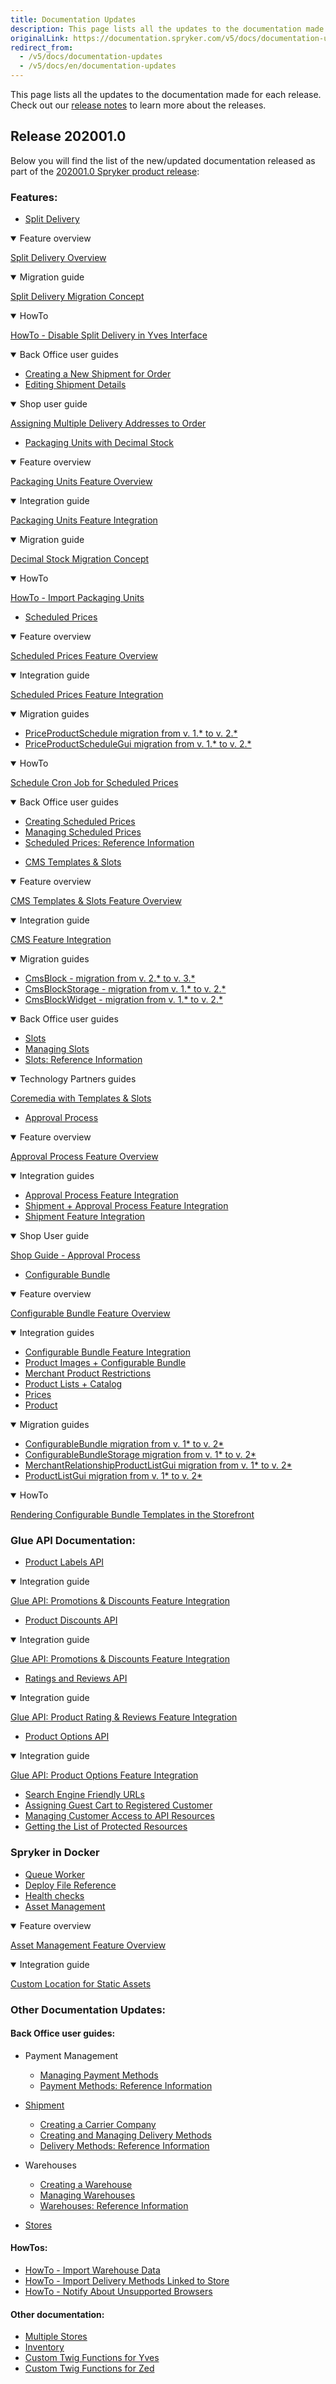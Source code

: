 ```yaml
---
title: Documentation Updates
description: This page lists all the updates to the documentation made for each release.
originalLink: https://documentation.spryker.com/v5/docs/documentation-updates
redirect_from:
  - /v5/docs/documentation-updates
  - /v5/docs/en/documentation-updates
---
```


This page lists all the updates to the documentation made for each release.
Check out our [release notes](https://documentation.spryker.com/docs/en/release-notes) to learn more about the releases.

## Release 202001.0
Below you will find the list of the new/updated documentation released as part of the [202001.0 Spryker product release](https://documentation.spryker.com/docs/en/release-notes-2020010):

### Features:

* [Split Delivery](https://documentation.spryker.com/docs/en/split-delivery)

<details open>
<summary>Feature overview</summary>
    
[Split Delivery Overview](https://documentation.spryker.com/docs/en/split-delivery-overview)
    
</details>

<details open>
<summary>Migration guide</summary>
    
[Split Delivery Migration Concept](https://documentation.spryker.com/docs/en/split-delivery-concept) 
    
    
</details>
<details open>
<summary>HowTo</summary>
    

[HowTo - Disable Split Delivery in Yves Interface](https://documentation.spryker.com/docs/en/ht-disable-split-delivery-in-yves-interface) 

      
</details>

<details open>
<summary>Back Office user guides</summary>
    

* [Creating a New Shipment for Order](https://documentation.spryker.com/docs/en/managing-order-shipments#creating-a-new-shipment-for-order) 
* [Editing Shipment Details](https://documentation.spryker.com/docs/en/managing-order-shipments#editing-shipment-details) 
      
</details>
<details open>
<summary>Shop user guide</summary>
  

[Assigning Multiple Delivery Addresses to Order](https://documentation.spryker.com/docs/en/managing-order-shipments#creating-a-new-shipment-for-order) 

    
</details>

* [Packaging Units with Decimal Stock](https://documentation.spryker.com/docs/en/packaging-units-202001) 

<details open>
<summary>Feature overview</summary>
    
[Packaging Units Feature Overview](https://documentation.spryker.com/docs/en/packaging-units-overview) 
    
</details>

<details open>
<summary>Integration guide</summary>
    
[Packaging Units Feature Integration](https://documentation.spryker.com/docs/en/product-packaging-unit-feature-integration) 
    
</details>

<details open>
<summary>Migration  guide</summary>
    
[Decimal Stock Migration Concept](https://documentation.spryker.com/docs/en/decimal-stock-concept) 
    
 </details>
 
 <details open>
<summary>HowTo</summary>
    
[HowTo - Import Packaging Units](https://documentation.spryker.com/docs/en/howto-import-packaging-units) 
    
 </details>


* [Scheduled Prices](https://documentation.spryker.com/docs/en/scheduled-prices-201907) 
<details open>
<summary>Feature overview</summary>
    
[Scheduled Prices Feature Overview](https://documentation.spryker.com/docs/en/scheduled-prices-feature-overview-201907) 
    
</details>
<details open>
<summary>Integration guide</summary>
    
[Scheduled Prices Feature Integration](https://documentation.spryker.com/docs/en/scheduled-prices-feature-integration-202001) 
    
</details>
<details open>
<summary>Migration guides</summary>
    
* [PriceProductSchedule migration from v. 1.* to v. 2.*](https://documentation.spryker.com/docs/en/mg-price-product-schedule)
* [PriceProductScheduleGui migration from v. 1.* to v. 2.*](https://documentation.spryker.com/docs/en/mg-price-product-schedule-gui)
    
</details>
<details open>
<summary>HowTo</summary>
    
[Schedule Cron Job for Scheduled Prices](https://documentation.spryker.com/docs/en/ht-schedule-cron-job-for-scheduled-prices-201907)
    
</details>

<details open>
<summary>Back Office user guides</summary>
    
* [Creating Scheduled Prices](https://documentation.spryker.com/docs/en/creating-scheduled-prices-201907)
* [Managing Scheduled Prices](https://documentation.spryker.com/docs/en/managing-scheduled-prices)
* [Scheduled Prices: Reference Information](https://documentation.spryker.com/docs/en/scheduled-prices-reference-information)   
    
</details>

* [CMS Templates & Slots](https://documentation.spryker.com/docs/en/templates-slots)

<details open>
<summary>Feature overview</summary>
    
[CMS Templates & Slots Feature Overview](https://documentation.spryker.com/docs/en/templates-slots-feature-overview )
    
</details>

<details open>
<summary>Integration guide</summary>
    
[CMS Feature Integration](https://documentation.spryker.com/docs/en/cms-feature-integration-guide )
    
</details>

<details open>
<summary>Migration guides</summary>
    

* [CmsBlock - migration from v. 2.* to v. 3.*](https://documentation.spryker.com/docs/en/mg-cms-block#upgrading-from-version-2---to-version-3--)
* [CmsBlockStorage - migration from v. 1.* to v. 2.*](https://documentation.spryker.com/docs/en/migration-guide-cmsblockstorage )
* [CmsBlockWidget - migration from v. 1.* to v. 2.*](https://documentation.spryker.com/docs/en/migration-guide-cmsblockwidget )

   
</details>

<details open>
<summary>Back Office user guides</summary>
    
* [Slots](https://documentation.spryker.com/docs/en/slots) 
* [Managing Slots](https://documentation.spryker.com/docs/en/managing-slots)
* [Slots: Reference Information](https://documentation.spryker.com/docs/en/slots-reference-information)
         
</details>

<details open>
<summary>Technology Partners guides</summary>
    
[Coremedia with Templates & Slots](https://documentation.spryker.com/docs/en/coremedia-with-templates-slots)

         
</details>

* [Approval Process](https://documentation.spryker.com/docs/en/approval-process-202001 )

<details open>
<summary>Feature overview</summary>
    
[Approval Process Feature Overview](https://documentation.spryker.com/docs/en/approval-process) 
    
</details>

<details open>
<summary>Integration guides</summary>
    
* [Approval Process Feature Integration](https://documentation.spryker.com/docs/en/approval-process-feature-integration)
* [Shipment + Approval Process Feature Integration](https://documentation.spryker.com/docs/en/shipment-approval-process-feature-integration)
* [Shipment Feature Integration](https://documentation.spryker.com/docs/en/shipment-feature-integration)

</details>

<details open>
<summary>Shop User guide</summary>
    
[Shop Guide - Approval Process](https://documentation.spryker.com/docs/en/approval-process-shop-guide)

    
</details>

* [Configurable Bundle](https://documentation.spryker.com/docs/en/configurable-bundle)

<details open>
<summary>Feature overview</summary>
    
[Configurable Bundle Feature Overview](https://documentation.spryker.com/docs/en/configurable-bundle-feature-overview)
    
</details>

<details open>
<summary>Integration guides</summary>
    
* [Configurable Bundle Feature Integration](https://documentation.spryker.com/docs/en/configurable-bundle-feature-integration)
* [Product Images + Configurable Bundle](https://documentation.spryker.com/docs/en/product-images-configurable-bundle-feature-integration)
* [Merchant Product Restrictions](https://documentation.spryker.com/docs/en/merchant-product-restrictions-feature-integration) 
* [Product Lists + Catalog](https://documentation.spryker.com/docs/en/product-lists-catalog-feature-integration)
* [Prices](https://documentation.spryker.com/docs/en/prices-feature-integration-201907)
* [Product](https://documentation.spryker.com/docs/en/product-feature-integration-201903)
    
    
</details>

<details open>
<summary>Migration guides</summary>
    
* [ConfigurableBundle migration from v. 1* to v. 2*](https://documentation.spryker.com/docs/en/migration-guide-configurablebundle)
* [ConfigurableBundleStorage migration from v. 1* to v. 2*](https://documentation.spryker.com/docs/en/migration-guide-configurablebundlestorage)
* [MerchantRelationshipProductListGui migration from v. 1* to v. 2*](https://documentation.spryker.com/docs/en/migration-guide-merchantrelationshipproductlistgui)
* [ProductListGui migration from v. 1* to v. 2*](https://documentation.spryker.com/docs/en/migration-guide-product-list-gui)
    
</details>
<details open>
<summary>HowTo</summary>
    
[Rendering Configurable Bundle Templates in the Storefront](https://documentation.spryker.com/docs/en/howto-rendering-configurable-bundles-in-the-storefront)
    
</details>

### Glue API Documentation:

* [Product Labels API](https://documentation.spryker.com/docs/en/accessing-product-labels)

<details open>
<summary>Integration guide</summary>
    
[Glue API: Promotions & Discounts Feature Integration](https://documentation.spryker.com/docs/en/glue-promotions-discounts-feature-integration)
    
</details>

* [Product Discounts API](https://documentation.spryker.com/docs/en/discounts-and-promotions)

<details open>
<summary>Integration guide</summary>
    
[Glue API: Promotions & Discounts Feature Integration](https://documentation.spryker.com/docs/en/glue-promotions-discounts-feature-integration)
    
</details>


   
</details>

* [Ratings and Reviews API](https://documentation.spryker.com/docs/en/retrieving-ratings-and-reviews)

<details open>
<summary>Integration guide</summary>
    
[Glue API: Product Rating & Reviews Feature Integration](https://documentation.spryker.com/docs/en/glue-api-product-rating-reviews-feature-integration)
    
</details>


* [Product Options API](https://documentation.spryker.com/docs/en/retrieving-and-applying-product-options)

<details open>
<summary>Integration guide</summary>
    
[Glue API: Product Options Feature Integration](https://documentation.spryker.com/docs/en/glue-product-options-feature-integration)

</details>

* [Search Engine Friendly URLs](https://documentation.spryker.com/docs/en/using-search-engine-friendly-urls)
* [Assigning Guest Cart to Registered Customer](https://documentation.spryker.com/docs/en/managing-guest-carts#assigning-guest-cart-to-registered-customer)
* [Managing Customer Access to API Resources](https://documentation.spryker.com/docs/en/managing-customer-access-to-api-resources)
* [Getting the List of Protected Resources](https://documentation.spryker.com/docs/en/getting-the-list-of-protected-resources)


### Spryker in Docker
* [Queue Worker](https://documentation.spryker.com/docs/en/t-handling-data-publish-and-sync-scos#7--queue)
* [Deploy File Reference](https://documentation.spryker.com/docs/en/deploy-file-reference-version-1-201907#deploy-file-reference---1-0)
* [Health checks](https://documentation.spryker.com/docs/en/health-checks)
* [Asset Management](https://documentation.spryker.com/docs/en/asset-management)
<details open>
<summary>Feature overview</summary>
    
[Asset Management Feature Overview](https://documentation.spryker.com/docs/en/asset-management-feature-overview)

</details>

<details open>
<summary>Integration guide</summary>
    
[Custom Location for Static Assets](https://documentation.spryker.com/docs/en/custom-location-for-static-assets)

</details>


### Other Documentation Updates:

#### Back Office user guides:

* Payment Management
    * [Managing Payment Methods](https://documentation.spryker.com/docs/en/managing-payment-methods)
    * [Payment Methods: Reference Information](https://documentation.spryker.com/docs/en/payment-methods-reference-information)
* [Shipment](https://documentation.spryker.com/docs/en/shipment-management)

    * [Creating a Carrier Company](https://documentation.spryker.com/docs/en/creating-a-carrier-company)
    * [Creating and Managing Delivery Methods](https://documentation.spryker.com/docs/en/creating-and-managing-shipment-methods)
    * [Delivery Methods: Reference Information](https://documentation.spryker.com/docs/en/delivery-methods-reference-information )
 * Warehouses
    * [Creating a Warehouse](https://documentation.spryker.com/docs/en/creating-a-warehouse)
    * [Managing Warehouses](https://documentation.spryker.com/docs/en/managing-warehouses)
    * [Warehouses: Reference Information](https://documentation.spryker.com/docs/en/warehouses-reference-information)
 * [Stores](https://documentation.spryker.com/docs/en/stores-reference-information-201911)

#### HowTos:

* [HowTo - Import Warehouse Data](https://documentation.spryker.com/docs/en/ht-import-warehouse-data )
* [HowTo - Import Delivery Methods Linked to Store](https://documentation.spryker.com/docs/en/ht-import-delivery-methods-linked-to-store )
* [HowTo - Notify About Unsupported Browsers](https://documentation.spryker.com/docs/en/howto-notify-about-unsupported-browsers)

#### Other documentation:
* [Multiple Stores](https://documentation.spryker.com/docs/en/multiple-stores)
* [Inventory](https://documentation.spryker.com/docs/en/about-inventory)
* [Custom Twig Functions for Yves](https://documentation.spryker.com/docs/en/custom-twig-functions-for-yves)
* [Custom Twig Functions for Zed](https://documentation.spryker.com/docs/en/custom-twig-functions-for-zed )


